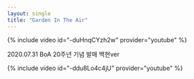 ```yaml
---
layout: single
title: "Garden In The Air"
---
```

{% include video id="-duHnqCYzh2w" provider="youtube" %}

2020.07.31 BoA 20주년 기념 발매 백현ver

{% include video id="-ddu8Lo4c4jU" provider="youtube" %}
